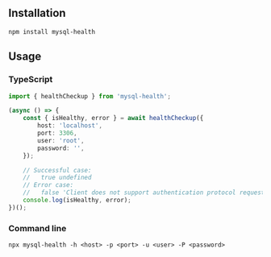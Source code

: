 ## Installation

```shell
npm install mysql-health
```

## Usage

### TypeScript

```typescript
import { healthCheckup } from 'mysql-health';

(async () => {
    const { isHealthy, error } = await healthCheckup({
        host: 'localhost',
        port: 3306,
        user: 'root',
        password: '',
    });

    // Successful case:
    //   true undefined
    // Error case:
    //   false 'Client does not support authentication protocol requested by server; consider upgrading MySQL client'
    console.log(isHealthy, error);
})();
```

### Command line

```
npx mysql-health -h <host> -p <port> -u <user> -P <password>
```
